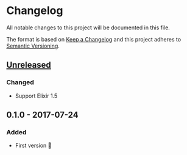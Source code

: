 # Changelog
All notable changes to this project will be documented in this file.

The format is based on [Keep a Changelog](http://keepachangelog.com/en/1.0.0/)
and this project adheres to [Semantic Versioning](http://semver.org/spec/v2.0.0.html).

## [Unreleased]
### Changed
- Support Elixir 1.5

## 0.1.0 - 2017-07-24
### Added
- First version 🎉

[Unreleased]: https://github.com/SoftwareMansion/elixir-xattr/compare/v0.1.0...HEAD

